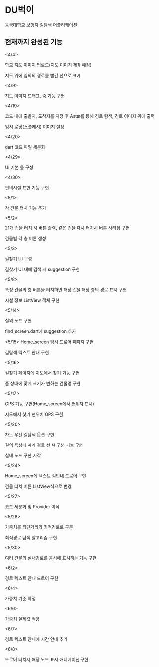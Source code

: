 # DU벅이

동국대학교 보행자 길탐색 어플리케이션

## 현재까지 완성된 기능
<4/4>

학교 지도 이미지 업로드(지도 이미지 제작 예정)

지도 위에 임의의 경로를 빨간 선으로 표시  

<4/9>

지도 이미지 드래그, 줌 기능 구현


<4/19>

코드 내에 출발지, 도착지를 지정 후 Astar를 통해 경로 탐색, 경로 이미지 위에 출력

임시 로딩(스플래시) 이미지 설정


<4/20>

dart 코드 파일 세분화  


<4/29>

UI 기본 틀 구성  


<4/30>

편의시설 표현 기능 구현  


<5/1>

각 건물 터치 기능 추가  


<5/2>

21개 건물 터치 시 버튼 출력, 같은 건물 다시 터치시 버튼 사라짐 구현

건물별 각 층 버튼 생성

<5/3>

길찾기 UI 구성  

길찾기 UI 내에 검색 시 suggestion 구현  

<5/8>  

특정 건물의 층 버튼을 터치하면 해당 건물 해당 층의 경로 표시 구현  

시설 정보 ListView 객체 구현  

<5/14>

실외 노드 구현

find_screen.dart에 suggestion 추가

<5/15>
Home_screen 임시 드로어 페이지 구현

길탐색 텍스트 안내 구현  

<5/16>  

길찾기 페이지에 지도에서 찾기 기능 구현  

줌 상태에 맞게 크기가 변하는 건물명 구현  

<5/17>  

GPS 기능 구현(Home_screen에서 현위치 표시)  

지도에서 찾기 현위치 GPS 구현  

<5/20>  

차도 우선 길탐색 옵션 구현  

길의 특성에 따라 경로 선 색 구분 기능 구현  

실내 노드 구현 시작  

<5/24>  

Home_screen에 텍스트 길안내 드로어 구현  

건물 터치 버튼 ListView식으로 변경  

<5/27>  

코드 세분화 및 Provider 이식  

<5/28>  

가중치를 최단거리와 최적경로로 구분  

최적경로 탐색 알고리즘 구현

<5/30>  

여러 건물의 실내경로를 동시에 표시하는 기능 구현  

<6/2>  

경로 텍스트 안내 드로어 구현  

<6/4>  

가중치 기준 확정  

<6/6>  

가중치 실제값 적용  

<6/7>  

경로 텍스트 안내에 시간 안내 추가  

<6/8>  

드로어 터치시 해당 노드 표시 애니메이션 구현  


